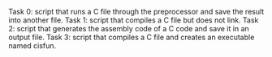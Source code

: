 Task 0: script that runs a C file through the preprocessor and save the result into another file.
Task 1: script that compiles a C file but does not link.
Task 2: script that generates the assembly code of a C code and save it in an output file.
Task 3: script that compiles a C file and creates an executable named cisfun.
